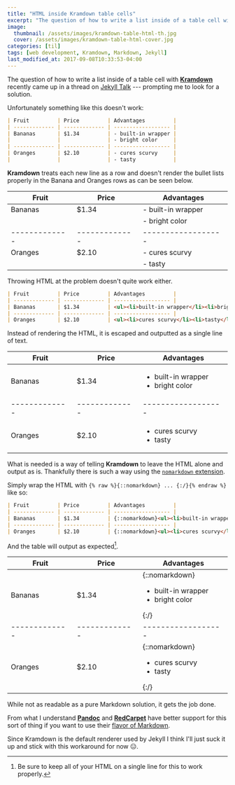 ```yaml
---
title: "HTML inside Kramdown table cells"
excerpt: "The question of how to write a list inside of a table cell with Kramdown recently came up on **Jekyll Talk** --- prompting me to look for a solution."
image:
  thumbnail: /assets/images/kramdown-table-html-th.jpg
  cover: /assets/images/kramdown-table-html-cover.jpg
categories: [til]
tags: [web development, Kramdown, Markdown, Jekyll]
last_modified_at: 2017-09-08T10:33:53-04:00
---
```


The question of how to write a list inside of a table cell with [**Kramdown**](http://kramdown.gettalong.org/) recently came up in a thread on [Jekyll Talk](https://talk.jekyllrb.com/) --- prompting me to look for a solution.

Unfortunately something like this doesn't work:

```markdown
| Fruit         | Price         | Advantages         |
| ------------- | ------------- | ------------------ |
| Bananas       | $1.34         | - built-in wrapper |
|               |               | - bright color     |
| ------------- | ------------- | ------------------ |
| Oranges       | $2.10         | - cures scurvy     |
|               |               | - tasty            |
```

**Kramdown** treats each new line as a row and doesn't render the bullet lists properly in the Banana and Oranges rows as can be seen below.

| Fruit         | Price         | Advantages         |
| ------------- | ------------- | ------------------ |
| Bananas       | $1.34         | - built-in wrapper |
|               |               | - bright color     |
| ------------- | ------------- | ------------------ |
| Oranges       | $2.10         | - cures scurvy     |
|               |               | - tasty            |

Throwing HTML at the problem doesn't quite work either.

```markdown
| Fruit         | Price         | Advantages         |
| ------------- | ------------- | ------------------ |
| Bananas       | $1.34         | <ul><li>built-in wrapper</li><li>bright color</li></ul> |
| ------------- | ------------- | ------------------ |
| Oranges       | $2.10         | <ul><li>cures scurvy</li><li>tasty</li></ul> |
```

Instead of rendering the HTML, it is escaped and outputted as a single line of text.

| Fruit         | Price         | Advantages         |
| ------------- | ------------- | ------------------ |
| Bananas       | $1.34         | <ul><li>built-in wrapper</li><li>bright color</li></ul> |
| ------------- | ------------- | ------------------ |
| Oranges       | $2.10         | <ul><li>cures scurvy</li><li>tasty</li></ul> |

What is needed is a way of telling **Kramdown** to leave the HTML alone and output as is. Thankfully there is such a way using the [`nomarkdown` extension](http://kramdown.gettalong.org/syntax.html#extensions).

Simply wrap the HTML with `{% raw %}{::nomarkdown} ... {:/}{% endraw %}` like so:

```markdown
| Fruit         | Price         | Advantages         |
| ------------- | ------------- | ------------------ |
| Bananas       | $1.34         | {::nomarkdown}<ul><li>built-in wrapper</li><li>bright color</li></ul>{:/} |
| ------------- | ------------- | ------------------ |
| Oranges       | $2.10         | {::nomarkdown}<ul><li>cures scurvy</li><li>tasty</li></ul>{:/} |
```

And the table will output as expected[^cell-content].

[^cell-content]: Be sure to keep all of your HTML on a single line for this to work properly.

| Fruit         | Price         | Advantages         |
| ------------- | ------------- | ------------------ |
| Bananas       | $1.34         | {::nomarkdown}<ul><li>built-in wrapper</li><li>bright color</li></ul>{:/} |
| ------------- | ------------- | ------------------ |
| Oranges       | $2.10         | {::nomarkdown}<ul><li>cures scurvy</li><li>tasty</li></ul>{:/} |

While not as readable as a pure Markdown solution, it gets the job done.

From what I understand [**Pandoc**](http://pandoc.org/) and [**RedCarpet**](https://github.com/vmg/redcarpet) have better support for this sort of thing if you want to use their [flavor of Markdown](http://jekyllrb.com/docs/configuration/#markdown-options).

Since Kramdown is the default renderer used by Jekyll I think I'll just suck it up and stick with this workaround for now :expressionless:.
